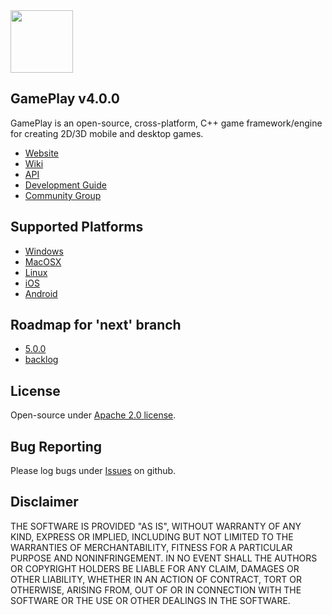 <img src="https://raw.githubusercontent.com/gameplay3d/GamePlay/master/gameplay/res/icon.png" width=100/>

## GamePlay v4.0.0

GamePlay is an open-source, cross-platform, C++ game framework/engine for creating 2D/3D mobile and desktop games.

- [Website](http://www.gameplay3d.io/)
- [Wiki](https://github.com/gameplay3d/GamePlay/wiki)
- [API](http://gameplay3d.github.io/GamePlay/api/index.html)
- [Development Guide](https://github.com/gameplay3d/GamePlay/wiki#wiki-Development_Guide)
- [Community Group](https://groups.google.com/d/forum/gameplay3d-developers)

## Supported Platforms
- [Windows](https://github.com/gameplay3d/GamePlay/wiki/Visual-Studio-Setup)
- [MacOSX](https://github.com/gameplay3d/GamePlay/wiki/Xcode-Setup)
- [Linux](https://github.com/gameplay3d/GamePlay/wiki/CMake-Linux-Setup)
- [iOS](https://github.com/gameplay3d/GamePlay/wiki/Xcode-Setup)
- [Android](https://github.com/gameplay3d/GamePlay/wiki/Android-NDK-Setup)

## Roadmap for 'next' branch
- [5.0.0](https://github.com/gameplay3d/GamePlay/milestones/5.0.0)
- [backlog](https://github.com/gameplay3d/GamePlay/issues?q=is%3Aopen+is%3Aissue+no%3Amilestone)

## License
Open-source under [Apache 2.0 license](http://www.tldrlegal.com/license/apache-license-2.0-%28apache-2.0%29).

## Bug Reporting
Please log bugs under [Issues](https://github.com/gameplay3d/GamePlay/issues) on github.

## Disclaimer
THE SOFTWARE IS PROVIDED "AS IS", WITHOUT WARRANTY OF ANY KIND, EXPRESS OR IMPLIED, 
INCLUDING BUT NOT LIMITED TO THE WARRANTIES OF MERCHANTABILITY, FITNESS FOR A 
PARTICULAR PURPOSE AND NONINFRINGEMENT. IN NO EVENT SHALL THE AUTHORS OR COPYRIGHT 
HOLDERS BE LIABLE FOR ANY CLAIM, DAMAGES OR OTHER LIABILITY, WHETHER IN AN ACTION OF CONTRACT, 
TORT OR OTHERWISE, ARISING FROM, OUT OF OR IN CONNECTION WITH THE SOFTWARE OR THE USE OR 
OTHER DEALINGS IN THE SOFTWARE.
